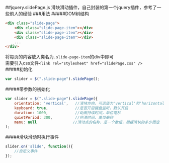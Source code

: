 ##jquery.slidePage.js
滑块滑动插件，自己封装的第一个jquery插件，参考了一些前人的经验
###用法
#####DOM树结构
```HTML
<div class="slide-page">
	<div class="slide-page-item"></div>
	<div class="slide-page-item"></div>
	<div class="slide-page-item"></div>
	...
</div>
```
将每页的内容放入类名为`.slide-page-item`的div中即可<br>
需要引入css文件`<link rel="stylesheet" href="slidePage.css" />`<br>
#####初始化
```JavaScript
var slider = $(".slide-page").slidePage();
```
#####带参数的初始化
```JavaScript
var slider = $(".slide-page").slidePage({
    orientation: 'vertical',   //滑块方向，可选值为'vertical'和'horizontal'，默认值为'vertical'
    keyboard: true,            //是否开启键盘监听，默认开启
    duration: 1000,            //动画持续时间，单位毫秒
    quietPeriod: 300,          //停滞时间，单位毫秒
    menu: null                //滑动点的名称，是一个数组，根据滑块的多少而定
);
```
#####滑块滑动时执行事件
```JavaScript
slider.on('slide', function(){
	//自定义事件
});
```